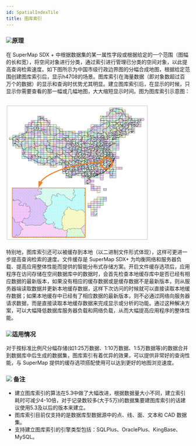 ```yaml
---
id: SpatialIndexTile
title: 图库索引
---
```

### ![](../../img/read.gif)原理

在 SuperMap SDX +
中根据数据集的某一属性字段或根据给定的一个范围（图幅的长和宽），将空间对象进行分类，通过索引进行管理已分类的空间对象，以此提高查询检索速度。如下图所示为中国市级行政边界图的分幅合成地图，根据给定范围创建图库索引后，显示h4708的场景。图库索引在海量数据（即对象数超过百万个的数据）的显示和查询时优势尤其明显。建立图库索引后，在显示的时候，只显示你需要查看的那一幅或几幅地图，大大缩短显示时间。图为图库索引示意图：  

![](img/Tile.png)  
---  


特别地，图库索引还可以被缓存到本地（以二进制文件形式体现），这样可更进一步提高查询检索的速度。文件缓存是 SuperMap SDX+
为均衡网络和服务器负载、提高应用整体性能而提供的智能分布式存储方案。开启文件缓存选项后，应用程序在访问存储在空间数据库中的数据时，会首先检查本地缓存库中是否已经有相应数据的最新版本，如果没有相应的缓存数据或是缓存数据不是最新版本，则从服务器端读取数据并更新本地缓存数据，这样下次访问的时候就可以直接读取本地缓存数据；如果本地缓存中已经有了相应数据的最新版本，则不必通过网络向服务器请求数据，而是直接读取本地缓存数据来完成显示或分析的功能。通过这种解决方案，可以大幅降低数据库服务器负载和网络负载，从而大幅提高应用程序的整体性能。

### ![](../../img/read.gif)适用情况

对于按标准比例尺分幅存储(如1:25万数据、1:10万数据、1:5万数据等)的数据合并到数据库中后生成的数据集，图库索引有着优异的效果，可以提供非常好的查询性能，与
SuperMap 提供的缓存选项搭配使用可以达到更好的地图浏览速度。

### ![](../../img/note.png) 备注

* 建立图库索引的算法在5.3中做了大幅改进，根据数据量大小不同，建立索引耗时可减少4-10倍，对于记录数较多(大于5万)的数据集要建图库索引的话建议使用5.3及以后的版本来建立。
* 图库索引目前仅支持的是数据库型数据源中的点、线、面、文本和 CAD 数据集。
* 支持建立图库索引的引擎类型包括：SQLPlus、OraclePlus、KingBase、MySQL。